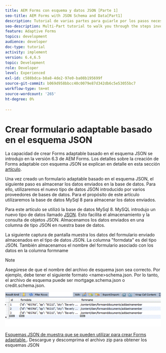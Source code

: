 ```yaml
---
title: AEM Forms con esquema y datos JSON [Parte 1]
seo-title: AEM Forms with JSON Schema and Data[Part1]
description: Tutorial de varias partes para guiarle por los pasos necesarios para crear un formulario adaptable con esquema JSON y consultar los datos enviados.
seo-description: Multi-Part tutorial to walk you through the steps involved in creating Adaptive Form with JSON schema and querying the submitted data.
feature: Adaptive Forms
topics: development
audience: developer
doc-type: tutorial
activity: implement
version: 6.4,6.5
topic: Development
role: Developer
level: Experienced
exl-id: c588bdca-b8a8-4de2-97e0-ba08b195699f
source-git-commit: b069d958bbcc40c0079e87d342db6c5e53055bc7
workflow-type: tm+mt
source-wordcount: '265'
ht-degree: 0%

---
```


# Crear formulario adaptable basado en el esquema JSON


La capacidad de crear Forms adaptable basado en el esquema JSON se introdujo en la versión 6.3 de AEM Forms. Los detalles sobre la creación de Forms adaptable con esquema JSON se explican en detalle en esta sección [artículo](https://experienceleague.adobe.com/docs/experience-manager-65/forms/adaptive-forms-advanced-authoring/adaptive-form-json-schema-form-model.html).

Una vez creado un formulario adaptable basado en el esquema JSON, el siguiente paso es almacenar los datos enviados en la base de datos. Para ello, utilizaremos el nuevo tipo de datos JSON introducido por varios proveedores de bases de datos. Para el propósito de este artículo utilizaremos la base de datos MySql 8 para almacenar los datos enviados.

Para este artículo se utilizó la base de datos MySql 8. MySQL introdujo un nuevo tipo de datos llamado [JSON](https://dev.mysql.com/doc/refman/8.0/en/json.html). Esto facilita el almacenamiento y la consulta de objetos JSON. Almacenamos los datos enviados en una columna de tipo JSON en nuestra base de datos.

La siguiente captura de pantalla muestra los datos del formulario enviado almacenados en el tipo de datos JSON. La columna &quot;formdata&quot; es del tipo JSON. También almacenamos el nombre del formulario asociado con los datos en la columna formname

>[!NOTE]
>
>Asegúrese de que el nombre del archivo de esquema json sea correcto. Por ejemplo, debe tener el siguiente formato &lt;name>schema.json. Por lo tanto, el archivo de esquema puede ser mortgage.schema.json o credit.schema.json.


![almacenadas](assets/datastored.gif)


[Esquemas JSON de muestra que se pueden utilizar para crear Forms adaptable.](assets/samplejsonschemas.zip). Descargue y descomprima el archivo zip para obtener los esquemas JSON
